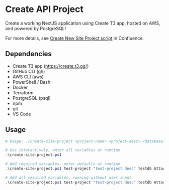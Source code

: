 # Create API Project

Create a working NextJS application using Create T3 app, hosted on AWS, and powered by PostgreSQL!

For more details, see [Create New Site Project script](https://nblaisdell.atlassian.net/wiki/spaces/~701210f4b5f4c121e4cd5804ebc078dd6b379/pages/170196994/Create+New+Site+Project+script) in Confluence.

## Dependencies

- Create T3 app (https://create.t3.gg/)
- GitHub CLI (gh)
- AWS CLI (aws)
- PowerShell / Bash
- Docker
- Terraform
- PostgreSQL (psql)
- npm
- git
- VS Code

## Usage

```ps1
# Usage: ./create-site-project <project-name> <project-desc> <database-name> <db-password> <db-init-path> <aws-account-id> <aws-region> <gh-actions-role-name>

# Use interactively, enter all variables at runtime
.\create-site-project.ps1

# Add required variables, enter defaults at runtime
.\create-site-project.ps1 test-project "test-project desc" testdb Attack123 C:\Project\init.sql

# Add all required variables, running without user input
.\create-site-project.ps1 test-project "test-project desc" testdb Attack123 C:\Project\init.sql 123434564567 us-east-1 role-name
```
